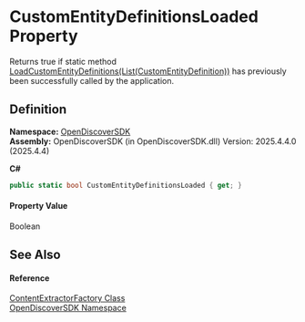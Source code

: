 # CustomEntityDefinitionsLoaded Property


Returns true if static method <a href="4abcff97-fd8e-c2e2-6a00-e3450861a17a">LoadCustomEntityDefinitions(List(CustomEntityDefinition))</a> has previously been successfully called by the application.



## Definition
**Namespace:** <a href="269fabc9-a080-183c-2b1b-268520e2038c">OpenDiscoverSDK</a>  
**Assembly:** OpenDiscoverSDK (in OpenDiscoverSDK.dll) Version: 2025.4.4.0 (2025.4.4)

**C#**
``` C#
public static bool CustomEntityDefinitionsLoaded { get; }
```



#### Property Value
Boolean

## See Also


#### Reference
<a href="2fbf109b-c0df-5cb9-abc9-e22bc3957c16">ContentExtractorFactory Class</a>  
<a href="269fabc9-a080-183c-2b1b-268520e2038c">OpenDiscoverSDK Namespace</a>  
